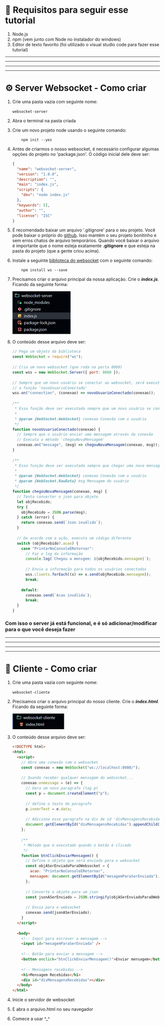 # 🔌 Requisitos para seguir esse tutorial

1. Node.js
1. npm (vem junto com Node no instalador do windows)
1. Editor de texto favorito (foi utilizado o visual studio code para fazer esse tutorial)

---

---

---

---

# ⚙️ Server Websocket - Como criar

1. Crie uma pasta vazia com seguinte nome:

   `websocket-server`

1. Abra o terminal na pasta criada

1. Crie um novo projeto node usando o seguinte comando:

   ```console
       npm init --yes
   ```

1. Antes de criarmos o nosso websocket, é necessário configurar algumas opções do projeto no 'package.json'. O código inicial dele deve ser:

   ```json
   {
     "name": "websocket-server",
     "version": "1.0.0",
     "description": "",
     "main": "index.js",
     "scripts": {
       "dev": "node index.js"
     },
     "keywords": [],
     "author": "",
     "license": "ISC"
   }
   ```

1. É recomendado baixar um arquivo '.gitignore' para o seu projeto. Você pode baixar o próprio do [github](https://github.com/github/gitignore/blob/main/Node.gitignore). Isso mantém o seu projeto bonitinho e sem erros chatos de arquivo temporários. Quando você baixar o arquivo é importante que o nome esteja exatamente **.gitignore** e que esteja na pasta do projeto (que a gente criou acima).

1. Instale a seguinte [biblioteca do websocket](https://www.npmjs.com/package/ws) com o seguinte comando:

   ```console
       npm install ws --save
   ```

1. Precisamos criar o arquivo principal da nossa aplicação. Crie o **_index.js_**. Ficando da seguinte forma:

   ![alt text](_readme_data/1.png)

1. O conteúdo desse arquivo deve ser:

   ```js
   // Pega um objeto da biblioteca
   const WebSocket = require("ws");

   // Cria um novo websocket (que roda na porta 8080)
   const wss = new WebSocket.Server({ port: 8080 });

   // Sempre que um novo usuário se conectar ao websocket, será executado
   // a função 'novoUsuarioConectado'
   wss.on("connection", (conexao) => novoUsuarioConectado(conexao));

   /**
    * Essa função deve ser executada sempre que um novo usuário se conectar
    *
    * @param {WebSocket.WebSocket} conexao Conexão com o usuário
    */
   function novoUsuarioConectado(conexao) {
     // Sempre que o usuário enviar uma mensagem através da conexão
     // Executa o método 'chegouNovaMensagem'
     conexao.on("message", (msg) => chegouNovaMensagem(conexao, msg));
   }

   /**
    * Essa função deve ser executada sempre que chegar uma nova mensagem do cliente
    *
    * @param {WebSocket.WebSocket} conexao Conexão com o usuário
    * @param {WebSocket.RawData} msg Mensagem do usuário
    */
   function chegouNovaMensagem(conexao, msg) {
     // Tenta converter o json para objeto
     let objRecebido;
     try {
       objRecebido = JSON.parse(msg);
     } catch (error) {
       return conexao.send(`Json inválido`);
     }

     // De acordo com a ação, executa um código diferente
     switch (objRecebido?.acao) {
       case "PrintarNoConsoleERetornar":
         // Faz o log da informação
         console.log(`Chegou a mensgem: ${objRecebido.mensagem}`);

         // Envia a informação para todos os usuários conectados
         wss.clients.forEach((x) => x.send(objRecebido.mensagem));
         break;

       default:
         conexao.send(`Acao inválida`);
         break;
     }
   }
   ```

### Com isso o server já está funcional, e é só adicionar/modificar para o que você deseja fazer

---

---

---

---

# 👤 Cliente - Como criar

1. Crie uma pasta vazia com seguinte nome:

   `websocket-cliente`

1. Precisamos criar o arquivo principal do nosso cliente. Crie o **_index.html_**. Ficando da seguinte forma:

   ![alt text](_readme_data/2.png)

1. O conteúdo desse arquivo deve ser:

   ```html
   <!DOCTYPE html>
   <html>
     <script>
       // Abre uma conexão com o websocket
       const conexao = new WebSocket("ws://localhost:8080/");

       // Quando receber qualquer mensagem do websocket...
       conexao.onmessage = (e) => {
         // Gera um novo paragrafo (tag p)
         const p = document.createElement("p");

         // define o texto do paragrafo
         p.innerText = e.data;

         // Adiciona esse paragrafo na div de id 'divMensagensRecebidas'
         document.getElementById("divMensagensRecebidas").appendChild(p);
       };

       /**
        * Método que é executado quando o botão é clicado
        */
       function btnClickEnviarMensagem() {
         // Define o objeto que será enviado para o websocket
         const objASerEnviadoParaOWebsocket = {
           acao: "PrintarNoConsoleERetornar",
           mensagem: document.getElementById("mesagemParaSerEnviada").value,
         };

         // Converte o objeto para um json
         const jsonASerEnviado = JSON.stringify(objASerEnviadoParaOWebsocket);

         // Envia para o websocket
         conexao.send(jsonASerEnviado);
       }
     </script>

     <body>
       <!-- Input para escrever a mensagem -->
       <input id="mesagemParaSerEnviada" />

       <!-- Botão para enviar a mensagem -->
       <button onclick="btnClickEnviarMensagem()">Enviar mensagem</button>

       <!-- Mensagens recebidas -->
       <h1>Mensagem Recebidas</h1>
       <div id="divMensagensRecebidas"></div>
     </body>
   </html>
   ```

1. Inicie o servidor de websocket

1. E abra o arquivo.html no seu navegador

1. Comece a usar ^\_^
